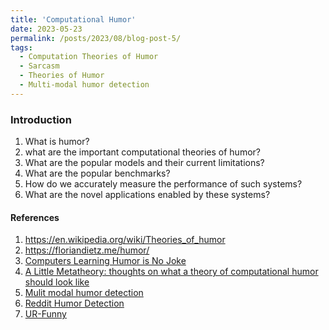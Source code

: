 ```yaml
---
title: 'Computational Humor'
date: 2023-05-23
permalink: /posts/2023/08/blog-post-5/
tags:
  - Computation Theories of Humor
  - Sarcasm
  - Theories of Humor
  - Multi-modal humor detection
---
```


### Introduction

1. What is humor?
2. what are the important computational theories of humor?
3. What are the popular models and their current limitations?
4. What are the popular benchmarks? 
5. How do we accurately measure the performance of such systems?
6. What are the novel applications enabled by these systems?

#### References
1. https://en.wikipedia.org/wiki/Theories_of_humor
2. https://floriandietz.me/humor/
3. [Computers Learning Humor is No Joke](https://hdsr.mitpress.mit.edu/pub/wi9yky5c/release/3)
4. [A Little Metatheory: thoughts on what a theory of computational humor should look like](https://cdn.aaai.org/ocs/5644/5644-23789-1-PB.pdf)
5. [Mulit modal humor detection](https://delta-lab-iitk.github.io/Multimodal-Humor-Dataset/)
6. [Reddit Humor Detection](https://github.com/orionw/RedditHumorDetection)
7. [UR-Funny](https://github.com/ROC-HCI/UR-FUNNY) 


